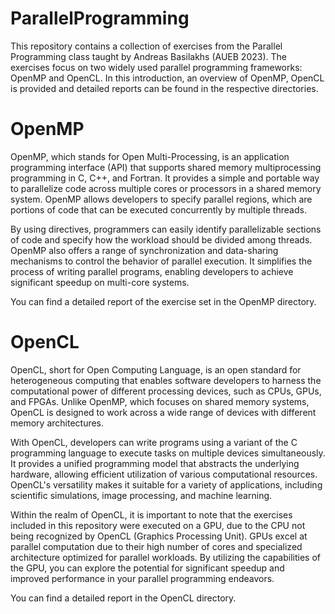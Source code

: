 # ParallelProgramming
This repository contains a collection of exercises from the Parallel Programming class taught by Andreas Basilakhs (AUEB 2023). The exercises focus on two widely used parallel programming frameworks: OpenMP and OpenCL. In this introduction, an overview of OpenMP, OpenCL is provided and detailed reports can be found in the respective directories.

# OpenMP

OpenMP, which stands for Open Multi-Processing, is an application programming interface (API) that supports shared memory multiprocessing programming in C, C++, and Fortran. It provides a simple and portable way to parallelize code across multiple cores or processors in a shared memory system. OpenMP allows developers to specify parallel regions, which are portions of code that can be executed concurrently by multiple threads.

By using directives, programmers can easily identify parallelizable sections of code and specify how the workload should be divided among threads. OpenMP also offers a range of synchronization and data-sharing mechanisms to control the behavior of parallel execution. It simplifies the process of writing parallel programs, enabling developers to achieve significant speedup on multi-core systems.

You can find a detailed report of the exercise set in the OpenMP directory. 

# OpenCL

OpenCL, short for Open Computing Language, is an open standard for heterogeneous computing that enables software developers to harness the computational power of different processing devices, such as CPUs, GPUs, and FPGAs. Unlike OpenMP, which focuses on shared memory systems, OpenCL is designed to work across a wide range of devices with different memory architectures.

With OpenCL, developers can write programs using a variant of the C programming language to execute tasks on multiple devices simultaneously. It provides a unified programming model that abstracts the underlying hardware, allowing efficient utilization of various computational resources. OpenCL's versatility makes it suitable for a variety of applications, including scientific simulations, image processing, and machine learning.

Within the realm of OpenCL, it is important to note that the exercises included in this repository were executed on a GPU, due to the CPU not being recognized by OpenCL (Graphics Processing Unit). GPUs excel at parallel computation due to their high number of cores and specialized architecture optimized for parallel workloads. By utilizing the capabilities of the GPU, you can explore the potential for significant speedup and improved performance in your parallel programming endeavors. 

You can find a detailed report in the OpenCL directory. 
